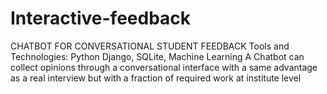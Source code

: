# Interactive-feedback

CHATBOT FOR CONVERSATIONAL STUDENT FEEDBACK
Tools and Technologies: Python Django, SQLite, Machine Learning
A Chatbot can collect opinions through a conversational interface with a same advantage as a real interview 
but with a fraction of required work at institute level
